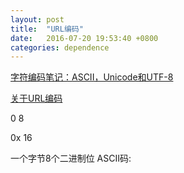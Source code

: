 ```yaml
---
layout: post
title:  "URL编码"
date:   2016-07-20 19:53:40 +0800
categories: dependence
---
```

[字符编码笔记：ASCII，Unicode和UTF-8](http://www.ruanyifeng.com/blog/2007/10/ascii_unicode_and_utf-8.html)

[关于URL编码](http://www.ruanyifeng.com/blog/2010/02/url_encoding.html)

0 8

0x 16

一个字节8个二进制位
ASCII码: